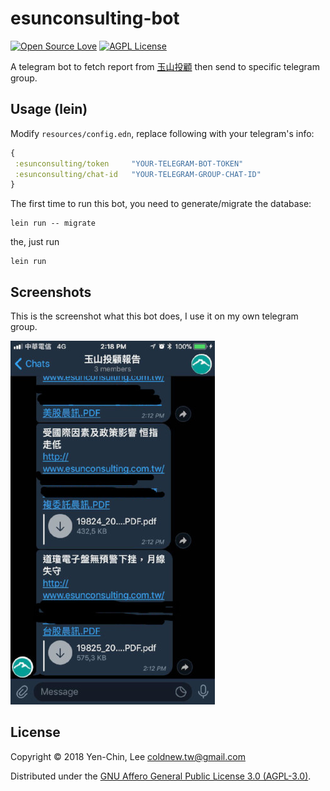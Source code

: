 # esunconsulting-bot

[![Open Source Love](https://badges.frapsoft.com/os/v3/open-source.svg?v=103)](https://github.com/ellerbrock/open-source-badges/)
[![AGPL License](http://img.shields.io/badge/license-AGPL%20v3-red.svg?style=flat)](http://opensource.org/licenses/AGPL-3.0)

A telegram bot to fetch report from [玉山投顧](https://www.esunconsulting.com.tw/all_reports.asp) then send to specific telegram group.

## Usage (lein)

Modify `resources/config.edn`, replace following with your telegram's info:

``` clojure
{
 :esunconsulting/token     "YOUR-TELEGRAM-BOT-TOKEN"
 :esunconsulting/chat-id   "YOUR-TELEGRAM-GROUP-CHAT-ID"
}
```

The first time to run this bot, you need to generate/migrate the database:

``` shell
lein run -- migrate
```

the, just run

``` shell
lein run
```

## Screenshots

This is the screenshot what this bot does, I use it on my own telegram group.

![Screenshot](https://github.com/coldnew/esunconsulting-bot/raw/master/screenshot.jpg)

## License

Copyright © 2018 Yen-Chin, Lee <coldnew.tw@gmail.com>

Distributed under the [GNU Affero General Public License 3.0 (AGPL-3.0)](https://www.gnu.org/licenses/agpl-3.0.en.html).
